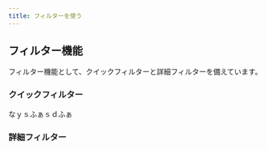 ```yaml
---
title: フィルターを使う
---
```


## フィルター機能
フィルター機能として、クイックフィルターと詳細フィルターを備えています。

### クイックフィルター
なｙｓふぁｓｄふぁ

### 詳細フィルター



